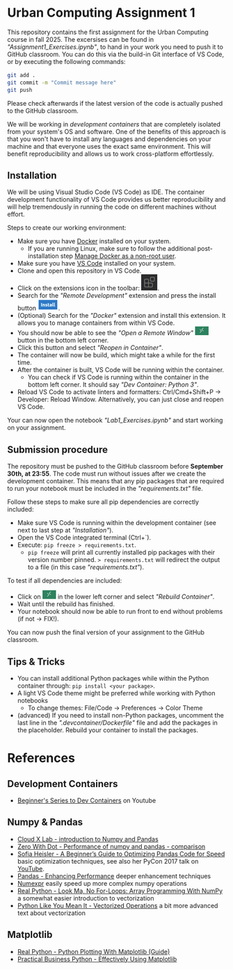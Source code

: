 ﻿# Urban Computing Assignment 1
This repository contains the first assignment for the Urban Computing course in fall 2025. The excersises can be found in *"Assignment1_Exercises.ipynb"*, to hand in your work you need to push it to GitHub classroom. You can do this via the build-in Git interface of VS Code, or by executing the following commands:
```bash
git add .
git commit -m "Commit message here"
git push
```
Please check afterwards if the latest version of the code is actually pushed to the GitHub classroom.



We will be working in *development containers* that are completely isolated from your system's OS and software. One of the benefits of this approach is that you won't have to install any languages and dependencies on your machine and that everyone uses the exact same environment. This will benefit reproducibility and allows us to work cross-platform effortlessly.


## Installation
We will be using Visual Studio Code (VS Code) as IDE. The container development functionality of VS Code provides us better reproducibility and will help tremendously in running the code on different machines without effort.

Steps to create our working environment:
- Make sure you have [Docker](https://docs.docker.com/get-docker/) installed on your system.
    - If you are running Linux, make sure to follow the additional post-installation step [Manage Docker as a non-root user](https://docs.docker.com/engine/install/linux-postinstall/#manage-docker-as-a-non-root-user).
- Make sure you have [VS Code](https://code.visualstudio.com/) installed on your system.
- Clone and open this repository in VS Code.
- Click on the extensions icon in the toolbar: ![Extensions icon](docs/extensions.png).
- Search for the *"Remote Development"* extension and press the install button ![Install button](docs/install.png).
- (Optional) Search for the *"Docker"* extension and install this extension. It allows you to manage containers from within VS Code.
- You should now be able to see the *"Open a Remote Window"* ![Remote Window](docs/remote-window.png) button in the bottom left corner.
- Click this button and select *"Reopen in Container"*.
- The container will now be build, which might take a while for the first time.
- After the container is built, VS Code will be running within the container.
    - You can check if VS Code is running within the container in the bottom left corner. It should say *"Dev Container: Python 3"*.
- Reload VS Code to activate linters and formatters: Ctrl/Cmd+Shift+P -> Developer: Reload Window. Alternatively, you can just close and reopen VS Code.

Your can now open the notebook *"Lab1_Exercises.ipynb"* and start working on your assignment.

## Submission procedure
The repository must be pushed to the GitHub classroom before **September 30th, at 23:55**. The code must run without issues after we create the development container. This means that any pip packages that are required to run your notebook must be included in the *"requirements.txt"* file.

Follow these steps to make sure all pip dependencies are correctly included:
- Make sure VS Code is running within the development container (see next to last step at *"Installation"*).
- Open the VS Code integrated terminal (Ctrl+`).
- Execute: `pip freeze > requirements.txt`.
    - `pip freeze` will print all currently installed pip packages with their version number pinned. `> requirements.txt` will redirect the output to a file (in this case *"requirements.txt"*).

To test if all dependencies are included:
- Click on ![Remote Window](docs/remote-window.png) in the lower left corner and select *"Rebuild Container"*.
- Wait until the rebuild has finished.
- Your notebook should now be able to run front to end without problems (if not -> FIX!).

You can now push the final version of your assignment to the GitHub classroom.

## Tips & Tricks
- You can install additional Python packages while within the Python container through: `pip install <your package>`.
- A light VS Code theme might be preferred while working with Python notebooks
    - To change themes: File/Code -> Preferences -> Color Theme
- (advanced) If you need to install non-Python packages, uncomment the last line in the *".devcontainer/Dockerfile"* file and add the packages in the placeholder. Rebuild your container to install the packages.

# References
## Development Containers
- [Beginner's Series to Dev Containers](https://www.youtube.com/watch?v=61M2takIKl8&list=PLj6YeMhvp2S5G_X6ZyMc8gfXPMFPg3O31) on Youtube

## Numpy & Pandas
- [Cloud X Lab - introduction to Numpy and Pandas](https://cloudxlab.com/blog/numpy-pandas-introduction/)
- [Zero With Dot - Performance of numpy and pandas - comparison](https://zerowithdot.com/python-numpy-and-pandas-performance/)
- [Sofia Heisler - A Beginner’s Guide to Optimizing Pandas Code for Speed](https://engineering.upside.com/a-beginners-guide-to-optimizing-pandas-code-for-speed-c09ef2c6a4d6) basic optimization techniques, see also her PyCon 2017 talk on [YouTube](https://www.youtube.com/watch?v=HN5d490_KKk).
- [Pandas - Enhancing Performance](https://pandas.pydata.org/pandas-docs/stable/user_guide/enhancingperf.html) deeper enhancement techniques
- [Numexpr](https://github.com/pydata/numexpr) easily speed up more complex numpy operations
- [Real Python - Look Ma, No For-Loops: Array Programming With NumPy](https://realpython.com/numpy-array-programming/) a somewhat easier introduction to vectorization
- [Python Like You Mean It - Vectorized Operations](https://www.pythonlikeyoumeanit.com/Module3_IntroducingNumpy/VectorizedOperations.html) a bit more advanced text about vectorization

## Matplotlib
- [Real Python - Python Plotting With Matplotlib (Guide)](https://realpython.com/python-matplotlib-guide/)
- [Practical Business Python - Effectively Using Matplotlib](https://pbpython.com/effective-matplotlib.html)


